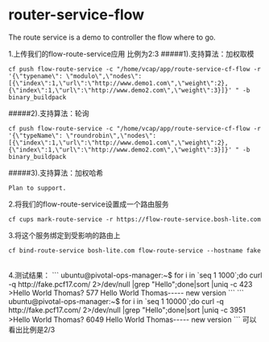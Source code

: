 # router-service-flow
The route service is a demo to controller the flow where to go.

1.上传我们的flow-route-service应用 比例为2:3
#####1).支持算法：加权取模
```
cf push flow-route-service -c "/home/vcap/app/route-service-cf-flow -r '{\"typename\": \"modulo\",\"nodes\":[{\"index\":1,\"url\":\"http://www.demo1.com\",\"weight\":2},{\"index\":1,\"url\":\"http://www.demo2.com\",\"weight\":3}]}' " -b binary_buildpack

```
#####2).支持算法：轮询
```
cf push flow-route-service -c "/home/vcap/app/route-service-cf-flow -r '{\"typeName\": \"roundrobin\",\"nodes\":[{\"index\":1,\"url\":\"http://www.demo1.com\",\"weight\":2},{\"index\":1,\"url\":\"http://www.demo2.com\",\"weight\":3}]}' " -b binary_buildpack
```
#####3).支持算法：加权哈希
```
Plan to support.
```
2.将我们的flow-route-service设置成一个路由服务
```
cf cups mark-route-service -r https://flow-route-service.bosh-lite.com
```
3.将这个服务绑定到受影响的路由上
```
cf bind-route-service bosh-lite.com flow-route-service --hostname fake
```
</br>
4.测试结果：
```
ubuntu@pivotal-ops-manager:~$ for i in `seq 1 1000`;do curl -q http://fake.pcf17.com/ 2>/dev/null |grep "Hello";done|sort |uniq -c
    423 >Hello World Thomas?
    577 Hello World Thomas----- new version
```
```
ubuntu@pivotal-ops-manager:~$ for i in `seq 1 10000`;do curl -q http://fake.pcf17.com/ 2>/dev/null |grep "Hello";done|sort |uniq -c
   3951 >Hello World Thomas?</h2>
   6049 Hello World Thomas----- new version
```   
可以看出比例是2/3
